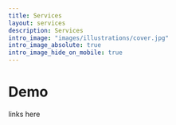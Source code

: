 ```yaml
---
title: Services
layout: services
description: Services
intro_image: "images/illustrations/cover.jpg"
intro_image_absolute: true
intro_image_hide_on_mobile: true
---
```


# Demo

links here
